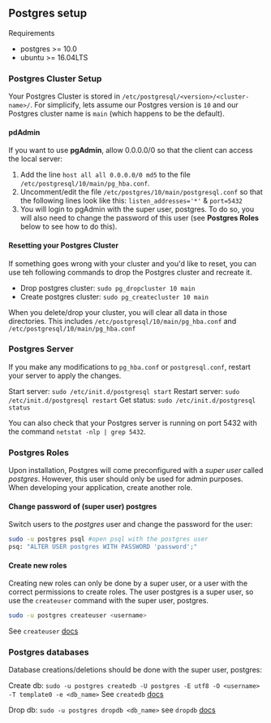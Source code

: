 ## Postgres setup

Requirements
- postgres >= 10.0
- ubuntu >= 16.04LTS


### Postgres Cluster Setup
Your Postgres Cluster is stored in `/etc/postgresql/<version>/<cluster-name>/`. For simplicify, lets assume our Postgres version is `10` and our Postgres cluster name is `main` (which happens to be the default).

#### pdAdmin
If you want to use __pgAdmin__, allow 0.0.0.0/0 so that the client can access the local server:
1. Add the line `host all all 0.0.0.0/0 md5` to the file `/etc/postgresql/10/main/pg_hba.conf`. 
2. Uncomment/edit the file `/etc/postgres/10/main/postgresql.conf` so that the following lines look like this: `listen_addresses='*'` & `port=5432`
3. You will login to pgAdmin with the super user, postgres. To do so, you will also need to change the password of this user (see __Postgres Roles__ below to see how to do this).

#### Resetting your Postgres Cluster
If something goes wrong with your cluster and you'd like to reset, you can use teh following commands to drop the Postgres cluster and recreate it. 
- Drop postgres cluster: `sudo pg_dropcluster 10 main`
- Create postgres cluster: `sudo pg_createcluster 10 main`

When you delete/drop your cluster, you will clear all data in those directories. This includes `/etc/postgresql/10/main/pg_hba.conf` and `/etc/postgresql/10/main/pg_hba.conf`


### Postgres Server
If you make any modifications to `pg_hba.conf` or `postgresql.conf`, restart your server to apply the changes.

Start server: `sudo /etc/init.d/postgresql start`
Restart server: `sudo /etc/init.d/postgresql restart`
Get status: `sudo /etc/init.d/postgresql status`

You can also check that your Postgres server is running on port 5432 with the command `netstat -nlp | grep 5432`.


### Postgres Roles
Upon installation, Postgres will come preconfigured with a *super user* called *postgres*. However, this user should only be used for admin purposes. When developing your application, create another role.

#### Change password of (super user) postgres
Switch users to the *postgres* user and change the password for the user:
```sh
sudo -u postgres psql #open psql with the postgres user
psq: "ALTER USER postgres WITH PASSWORD 'password';"
```

#### Create new roles
Creating new roles can only be done by a super user, or a user with the correct permissions to create roles. The user postgres is a super user, so use the `createuser` command with the super user, postgres. 
```sh
sudo -u postgres createuser <username>
```
See `createuser` [docs](https://www.postgresql.org/docs/10/static/app-createuser.html)


### Postgres databases
Database creations/deletions should be done with the super user, postgres:

Create db: `sudo -u postgres createdb -U postgres -E utf8 -O <username> -T template0 -e <db_name>`
See `createdb` [docs](https://www.postgresql.org/docs/10/static/app-createdb.html)

Drop db: `sudo -u postgres dropdb <db_name>`
see `dropdb` [docs](https://www.postgresql.org/docs/9.3/static/app-dropdb.html)
